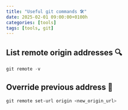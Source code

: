 ```yaml
---
title: "Useful git commands 🛠️"
date: 2025-02-01 09:00:00+0100h
categories: [tools]
tags: [tools, git]
---
```


## List remote origin addresses 🔍
```powershell
git remote -v
```

## Override previous address 🔄
```powershell
git remote set-url origin <new_origin_url>
```
